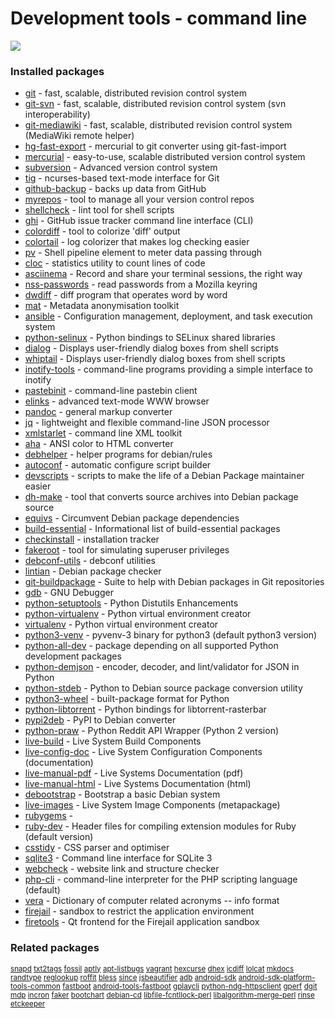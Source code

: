# Development tools - command line

[![](https://screenshots.debian.net/thumbnail/git/)](https://screenshots.debian.net/screenshot/git/)


 

### Installed packages

* [git](https://packages.debian.org/stretch/git) - fast, scalable, distributed revision control system
* [git-svn](https://packages.debian.org/stretch/git-svn) - fast, scalable, distributed revision control system (svn interoperability)
* [git-mediawiki](https://packages.debian.org/stretch/git-mediawiki) - fast, scalable, distributed revision control system (MediaWiki remote helper)
* [hg-fast-export](https://packages.debian.org/stretch/hg-fast-export) - mercurial to git converter using git-fast-import
* [mercurial](https://packages.debian.org/stretch/mercurial) - easy-to-use, scalable distributed version control system
* [subversion](https://packages.debian.org/stretch/subversion) - Advanced version control system
* [tig](https://packages.debian.org/stretch/tig) - ncurses-based text-mode interface for Git
* [github-backup](https://packages.debian.org/stretch/github-backup) - backs up data from GitHub
* [myrepos](https://packages.debian.org/stretch/myrepos) - tool to manage all your version control repos
* [shellcheck](https://packages.debian.org/stretch/shellcheck) - lint tool for shell scripts
* [ghi](https://packages.debian.org/stretch/ghi) - GitHub issue tracker command line interface (CLI)
* [colordiff](https://packages.debian.org/stretch/colordiff) - tool to colorize 'diff' output
* [colortail](https://packages.debian.org/stretch/colortail) - log colorizer that makes log checking easier
* [pv](https://packages.debian.org/stretch/pv) - Shell pipeline element to meter data passing through
* [cloc](https://packages.debian.org/stretch/cloc) - statistics utility to count lines of code
* [asciinema](https://packages.debian.org/stretch/asciinema) - Record and share your terminal sessions, the right way
* [nss-passwords](https://packages.debian.org/stretch/nss-passwords) - read passwords from a Mozilla keyring
* [dwdiff](https://packages.debian.org/stretch/dwdiff) - diff program that operates word by word
* [mat](https://packages.debian.org/stretch/mat) - Metadata anonymisation toolkit
* [ansible](https://packages.debian.org/stretch/ansible) - Configuration management, deployment, and task execution system
* [python-selinux](https://packages.debian.org/stretch/python-selinux) - Python bindings to SELinux shared libraries
* [dialog](https://packages.debian.org/stretch/dialog) - Displays user-friendly dialog boxes from shell scripts
* [whiptail](https://packages.debian.org/stretch/whiptail) - Displays user-friendly dialog boxes from shell scripts
* [inotify-tools](https://packages.debian.org/stretch/inotify-tools) - command-line programs providing a simple interface to inotify
* [pastebinit](https://packages.debian.org/stretch/pastebinit) - command-line pastebin client
* [elinks](https://packages.debian.org/stretch/elinks) - advanced text-mode WWW browser
* [pandoc](https://packages.debian.org/stretch/pandoc) - general markup converter
* [jq](https://packages.debian.org/stretch/jq) - lightweight and flexible command-line JSON processor
* [xmlstarlet](https://packages.debian.org/stretch/xmlstarlet) - command line XML toolkit
* [aha](https://packages.debian.org/stretch/aha) - ANSI color to HTML converter
* [debhelper](https://packages.debian.org/stretch/debhelper) - helper programs for debian/rules
* [autoconf](https://packages.debian.org/stretch/autoconf) - automatic configure script builder
* [devscripts](https://packages.debian.org/stretch/devscripts) - scripts to make the life of a Debian Package maintainer easier
* [dh-make](https://packages.debian.org/stretch/dh-make) - tool that converts source archives into Debian package source
* [equivs](https://packages.debian.org/stretch/equivs) - Circumvent Debian package dependencies
* [build-essential](https://packages.debian.org/stretch/build-essential) - Informational list of build-essential packages
* [checkinstall](https://packages.debian.org/stretch/checkinstall) - installation tracker
* [fakeroot](https://packages.debian.org/stretch/fakeroot) - tool for simulating superuser privileges
* [debconf-utils](https://packages.debian.org/stretch/debconf-utils) - debconf utilities
* [lintian](https://packages.debian.org/stretch/lintian) - Debian package checker
* [git-buildpackage](https://packages.debian.org/stretch/git-buildpackage) - Suite to help with Debian packages in Git repositories
* [gdb](https://packages.debian.org/stretch/gdb) - GNU Debugger
* [python-setuptools](https://packages.debian.org/stretch/python-setuptools) - Python Distutils Enhancements
* [python-virtualenv](https://packages.debian.org/stretch/python-virtualenv) - Python virtual environment creator
* [virtualenv](https://packages.debian.org/stretch/virtualenv) - Python virtual environment creator
* [python3-venv](https://packages.debian.org/stretch/python3-venv) - pyvenv-3 binary for python3 (default python3 version)
* [python-all-dev](https://packages.debian.org/stretch/python-all-dev) - package depending on all supported Python development packages
* [python-demjson](https://packages.debian.org/stretch/python-demjson) - encoder, decoder, and lint/validator for JSON in Python
* [python-stdeb](https://packages.debian.org/stretch/python-stdeb) - Python to Debian source package conversion utility
* [python3-wheel](https://packages.debian.org/stretch/python3-wheel) - built-package format for Python
* [python-libtorrent](https://packages.debian.org/stretch/python-libtorrent) - Python bindings for libtorrent-rasterbar
* [pypi2deb](https://packages.debian.org/stretch/pypi2deb) - PyPI to Debian converter
* [python-praw](https://packages.debian.org/stretch/python-praw) - Python Reddit API Wrapper (Python 2 version)
* [live-build](https://packages.debian.org/stretch/live-build) - Live System Build Components
* [live-config-doc](https://packages.debian.org/stretch/live-config-doc) - Live System Configuration Components (documentation)
* [live-manual-pdf](https://packages.debian.org/stretch/live-manual-pdf) - Live Systems Documentation (pdf)
* [live-manual-html](https://packages.debian.org/stretch/live-manual-html) - Live Systems Documentation (html)
* [debootstrap](https://packages.debian.org/stretch/debootstrap) - Bootstrap a basic Debian system
* [live-images](https://packages.debian.org/stretch/live-images) - Live System Image Components (metapackage)
* [rubygems](https://packages.debian.org/stretch/rubygems) - 
* [ruby-dev](https://packages.debian.org/stretch/ruby-dev) - Header files for compiling extension modules for Ruby (default version)
* [csstidy](https://packages.debian.org/stretch/csstidy) - CSS parser and optimiser
* [sqlite3](https://packages.debian.org/stretch/sqlite3) - Command line interface for SQLite 3
* [webcheck](https://packages.debian.org/stretch/webcheck) - website link and structure checker
* [php-cli](https://packages.debian.org/stretch/php-cli) - command-line interpreter for the PHP scripting language (default)
* [vera](https://packages.debian.org/stretch/vera) - Dictionary of computer related acronyms -- info format
* [firejail](https://packages.debian.org/stretch/firejail) - sandbox to restrict the application environment
* [firetools](https://packages.debian.org/stretch/firetools) - Qt frontend for the Firejail application sandbox

### Related packages

<sub> [snapd](https://packages.debian.org/stretch/snapd) [txt2tags](https://packages.debian.org/stretch/txt2tags) [fossil](https://packages.debian.org/stretch/fossil) [aptly](https://packages.debian.org/stretch/aptly) [apt-listbugs](https://packages.debian.org/stretch/apt-listbugs) [vagrant](https://packages.debian.org/stretch/vagrant) [hexcurse](https://packages.debian.org/stretch/hexcurse) [dhex](https://packages.debian.org/stretch/dhex) [icdiff](https://packages.debian.org/stretch/icdiff) [lolcat](https://packages.debian.org/stretch/lolcat) [mkdocs](https://packages.debian.org/stretch/mkdocs) [randtype](https://packages.debian.org/stretch/randtype) [reglookup](https://packages.debian.org/stretch/reglookup) [roffit](https://packages.debian.org/stretch/roffit) [bless](https://packages.debian.org/stretch/bless) [since](https://packages.debian.org/stretch/since) [jsbeautifier](https://packages.debian.org/stretch/jsbeautifier) [adb](https://packages.debian.org/stretch/adb) [android-sdk](https://packages.debian.org/stretch/android-sdk) [android-sdk-platform-tools-common](https://packages.debian.org/stretch/android-sdk-platform-tools-common) [fastboot](https://packages.debian.org/stretch/fastboot) [android-tools-fastboot](https://packages.debian.org/stretch/android-tools-fastboot) [gplaycli](https://packages.debian.org/stretch/gplaycli) [python-ndg-httpsclient](https://packages.debian.org/stretch/python-ndg-httpsclient) [gperf](https://packages.debian.org/stretch/gperf) [dgit](https://packages.debian.org/stretch/dgit) [mdp](https://packages.debian.org/stretch/mdp) [incron](https://packages.debian.org/stretch/incron) [faker](https://packages.debian.org/stretch/faker) [bootchart](https://packages.debian.org/stretch/bootchart) [debian-cd](https://packages.debian.org/stretch/debian-cd) [libfile-fcntllock-perl](https://packages.debian.org/stretch/libfile-fcntllock-perl) [libalgorithm-merge-perl](https://packages.debian.org/stretch/libalgorithm-merge-perl) [rinse](https://packages.debian.org/stretch/rinse) [etckeeper](https://packages.debian.org/stretch/etckeeper)  </sub>
